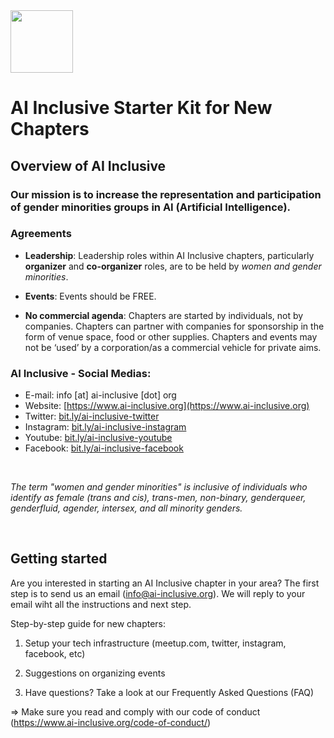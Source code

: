 <img src="https://www.ai-inclusive.org/wp-content/uploads/2019/07/AI-Inclusive-885x1024.png" data-canonical-src="https://www.ai-inclusive.org/wp-content/uploads/2019/07/AI-Inclusive-885x1024.png" width="100" height="100" />

# AI Inclusive Starter Kit for New Chapters

## Overview of AI Inclusive

### Our mission is to increase the representation and participation of gender minorities groups in AI (Artificial Intelligence).

### Agreements
- **Leadership**: Leadership roles within AI Inclusive chapters, particularly **organizer** and **co-organizer** roles, are to be held by _women and gender minorities_.

- **Events**: Events should be FREE. 

- **No commercial agenda**: Chapters are started by individuals, not by companies.  Chapters can partner with companies for sponsorship in the form of venue space, food or other supplies.  Chapters and events may not be ‘used’ by a corporation/as a commercial vehicle for private aims. 

### **AI Inclusive - Social Medias**:

- E-mail: info [at] ai-inclusive [dot] org
- Website: [https://www.ai-inclusive.org](https://www.ai-inclusive.org)
- Twitter: [bit.ly/ai-inclusive-twitter](bit.ly/ai-inclusive-twitter)
- Instagram: [bit.ly/ai-inclusive-instagram](bit.ly/ai-inclusive-instagram)
- Youtube: [bit.ly/ai-inclusive-youtube](bit.ly/ai-inclusive-youtube)
- Facebook: [bit.ly/ai-inclusive-facebook](bit.ly/ai-inclusive-facebook)

<br>

_The term "women and gender minorities" is inclusive of individuals who identify as female (trans and cis), trans-men, non-binary, genderqueer, genderfluid, agender, intersex, and all minority genders._

<br>

## Getting started

Are you interested in starting an AI Inclusive chapter in your area? The first step is to send us an email (info@ai-inclusive.org). We will reply to your email wiht all the instructions and next step.

Step-by-step guide for new chapters:

1) Setup your tech infrastructure (meetup.com, twitter, instagram, facebook, etc)

2) Suggestions on organizing events

3) Have questions? Take a look at our Frequently Asked Questions (FAQ)

=> Make sure you read and comply with our code of conduct (https://www.ai-inclusive.org/code-of-conduct/)


